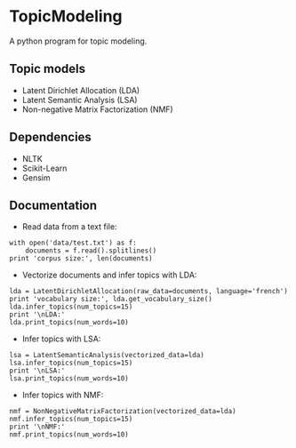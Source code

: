 # TopicModeling

A python program for topic modeling.

## Topic models

- Latent Dirichlet Allocation (LDA)
- Latent Semantic Analysis (LSA)
- Non-negative Matrix Factorization (NMF)

## Dependencies

- NLTK
- Scikit-Learn
- Gensim

## Documentation

- Read data from a text file:
```
with open('data/test.txt') as f:
    documents = f.read().splitlines()
print 'corpus size:', len(documents)
```
- Vectorize documents and infer topics with LDA:
```
lda = LatentDirichletAllocation(raw_data=documents, language='french')
print 'vocabulary size:', lda.get_vocabulary_size()
lda.infer_topics(num_topics=15)
print '\nLDA:'
lda.print_topics(num_words=10)
```
- Infer topics with LSA:
```
lsa = LatentSemanticAnalysis(vectorized_data=lda)
lsa.infer_topics(num_topics=15)
print '\nLSA:'
lsa.print_topics(num_words=10)
```
- Infer topics with NMF:
```
nmf = NonNegativeMatrixFactorization(vectorized_data=lda)
nmf.infer_topics(num_topics=15)
print '\nNMF:'
nmf.print_topics(num_words=10)
```
